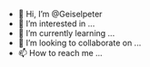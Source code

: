 - 👋 Hi, I’m @Geiselpeter
- 👀 I’m interested in ...
- 🌱 I’m currently learning ...
- 💞️ I’m looking to collaborate on ...
- 📫 How to reach me ...

<!---
Geiselpeter/Geiselpeter is a ✨ special ✨ repository because its `README.md` (this file) appears on your GitHub profile.
You can click the Preview link to take a look at your changes.
--->
